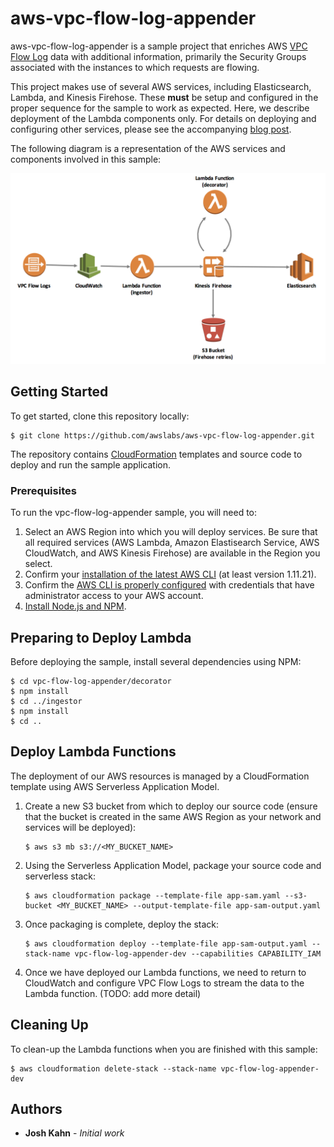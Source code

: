 # aws-vpc-flow-log-appender

aws-vpc-flow-log-appender is a sample project that enriches AWS [VPC Flow Log](http://docs.aws.amazon.com/AmazonVPC/latest/UserGuide/flow-logs.html) data with additional information, primarily the Security Groups associated with the instances to which requests are flowing.

This project makes use of several AWS services, including Elasticsearch, Lambda, and Kinesis Firehose.  These **must** be setup and configured in the proper sequence for the sample to work as expected.  Here, we describe deployment of the Lambda components only.  For details on deploying and configuring other services, please see the accompanying [blog post](https://aws.amazon.com/blogs/security/how-to-optimize-and-visualize-your-security-groups/).

The following diagram is a representation of the AWS services and components involved in this sample:

![VPC Flow Log Appender Services](vpc-flow-log-appender.png)


## Getting Started

To get started, clone this repository locally:

```
$ git clone https://github.com/awslabs/aws-vpc-flow-log-appender.git
```

The repository contains [CloudFormation](https://aws.amazon.com/cloudformation/) templates and source code to deploy and run the sample application.

### Prerequisites

To run the vpc-flow-log-appender sample, you will need to:

1. Select an AWS Region into which you will deploy services. Be sure that all required services (AWS Lambda, Amazon Elastisearch Service, AWS CloudWatch, and AWS Kinesis Firehose) are available in the Region you select.
2. Confirm your [installation of the latest AWS CLI](http://docs.aws.amazon.com/cli/latest/userguide/installing.html) (at least version 1.11.21).
3. Confirm the [AWS CLI is properly configured](http://docs.aws.amazon.com/cli/latest/userguide/cli-chap-getting-started.html#cli-quick-configuration) with credentials that have administrator access to your AWS account.
4. [Install Node.js and NPM](https://docs.npmjs.com/getting-started/installing-node).

## Preparing to Deploy Lambda

Before deploying the sample, install several dependencies using NPM:

```
$ cd vpc-flow-log-appender/decorator
$ npm install
$ cd ../ingestor
$ npm install
$ cd ..
```

## Deploy Lambda Functions

The deployment of our AWS resources is managed by a CloudFormation template using AWS Serverless Application Model.

1. Create a new S3 bucket from which to deploy our source code (ensure that the bucket is created in the same AWS Region as your network and services will be deployed):

    ```
    $ aws s3 mb s3://<MY_BUCKET_NAME>
    ```

2. Using the Serverless Application Model, package your source code and serverless stack:

    ```
    $ aws cloudformation package --template-file app-sam.yaml --s3-bucket <MY_BUCKET_NAME> --output-template-file app-sam-output.yaml
    ```

3. Once packaging is complete, deploy the stack:

    ```
    $ aws cloudformation deploy --template-file app-sam-output.yaml --stack-name vpc-flow-log-appender-dev --capabilities CAPABILITY_IAM
    ```

 4. Once we have deployed our Lambda functions, we need to return to CloudWatch and configure VPC Flow Logs to stream the data to the Lambda function. (TODO: add more detail)
    
## Cleaning Up

To clean-up the Lambda functions when you are finished with this sample:

```
$ aws cloudformation delete-stack --stack-name vpc-flow-log-appender-dev
```

## Authors

* **Josh Kahn** - *Initial work*
